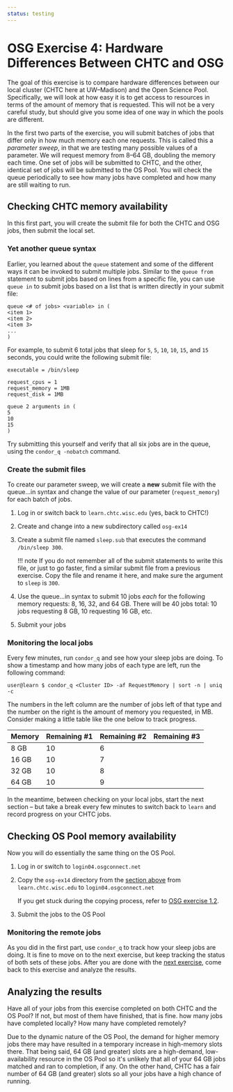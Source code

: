 ```yaml
---
status: testing
---
```


# OSG Exercise 4: Hardware Differences Between CHTC and OSG

The goal of this exercise is to compare hardware differences between our local cluster
(CHTC here at UW–Madison) and the Open Science Pool.
Specifically, we will look at how easy it is to get access to resources
in terms of the amount of memory that is requested.
This will not be a very careful study,
but should give you some idea of one way in which the pools are different.

In the first two parts of the exercise,
you will submit batches of jobs that differ only in how much memory each one requests.
This is called this a *parameter sweep*, in that we are testing many possible values of a parameter.
We will request memory from 8–64 GB, doubling the memory each time.
One set of jobs will be submitted to CHTC, and the other, identical set of jobs will be submitted to the OS Pool.
You will check the queue periodically to see how many jobs have completed and how many are still waiting to run.

## Checking CHTC memory availability

In this first part, you will create the submit file for both the CHTC and OSG jobs, then submit the local set.

### Yet another queue syntax

Earlier, you learned about the `queue` statement
and some of the different ways it can be invoked to submit multiple jobs.
Similar to the `queue from` statement to submit jobs based on lines from a specific file,
you can use `queue in` to submit jobs based on a list that is written directly in your submit file:

```
queue <# of jobs> <variable> in (
<item 1>
<item 2>
<item 3>
...
)
```

For example, to submit 6 total jobs that sleep for `5`, `5`, `10`, `10`, `15`, and `15` seconds,
you could write the following submit file:

```
executable = /bin/sleep

request_cpus = 1
request_memory = 1MB
request_disk = 1MB

queue 2 arguments in (
5
10
15
)
```

Try submitting this yourself and verify that all six jobs are in the queue,
using the `condor_q -nobatch` command.

### Create the submit files

To create our parameter sweep,
we will create a **new** submit file with the queue…in syntax
and change the value of our parameter (`request_memory`) for each batch of jobs.

1.  Log in or switch back to `learn.chtc.wisc.edu` (yes, back to CHTC!)
1.  Create and change into a new subdirectory called `osg-ex14`
1.  Create a submit file named `sleep.sub` that executes the command `/bin/sleep 300`.

    !!! note
        If you do not remember all of the submit statements to write this file, or just to go faster,
        find a similar submit file from a previous exercise.
        Copy the file and rename it here, and make sure the argument to `sleep` is `300`.

1.  Use the queue…in syntax to submit 10 jobs *each* for the following memory requests: 8, 16, 32, and 64&nbsp;GB.
    There will be 40 jobs total: 10 jobs requesting 8&nbsp;GB, 10 requesting 16&nbsp;GB, etc.
1.  Submit your jobs

### Monitoring the local jobs

Every few minutes, run `condor_q` and see how your sleep jobs are doing.
To show a timestamp and how many jobs of each type are left, run the following command:

``` console
user@learn $ condor_q <Cluster ID> -af RequestMemory | sort -n | uniq -c
```

The numbers in the left column are the number of jobs left of that type
and the number on the right is the amount of memory you requested, in MB.
Consider making a little table like the one below to track progress.

| Memory | Remaining \#1 | Remaining \#2 | Remaining \#3 |
|:-------|:--------------|:--------------|:--------------|
| 8 GB   | 10            | 6             |               |
| 16 GB  | 10            | 7             |               |
| 32 GB  | 10            | 8             |               |
| 64 GB  | 10            | 9             |               |

In the meantime, between checking on your local jobs, start the next section –
but take a break every few minutes to switch back to `learn` and record progress on your CHTC jobs.

## Checking OS Pool memory availability

Now you will do essentially the same thing on the OS Pool.

1.  Log in or switch to `login04.osgconnect.net`

1.  Copy the `osg-ex14` directory from the [section above](#checking-chtc-memory-availability)
    from `learn.chtc.wisc.edu` to `login04.osgconnect.net`

    If you get stuck during the copying process, refer to [OSG exercise 1.2](part1-ex2-login-scp.md).

1.  Submit the jobs to the OS Pool

### Monitoring the remote jobs

As you did in the first part, use `condor_q` to track how your sleep jobs are doing.
It is fine to move on to the next exercise, but keep tracking the status of both sets of these jobs.
After you are done with the [next exercise](part1-ex5-software-diffs.md),
come back to this exercise and analyze the results.

## Analyzing the results

Have all of your jobs from this exercise completed on both CHTC and the OS Pool?
If not, but most of them have finished, that is fine.
how many jobs have completed locally?
How many have completed remotely?

Due to the dynamic nature of the OS Pool,
the demand for higher memory jobs there may have resulted in a temporary increase in high-memory slots there.
That being said, 64&nbsp;GB (and greater) slots are a high-demand, low-availability resource in the OS Pool
so it's unlikely that all of your 64&nbsp;GB jobs matched and ran to completion, if any.
On the other hand, CHTC has a fair number of 64&nbsp;GB (and greater) slots
so all your jobs have a high chance of running.
